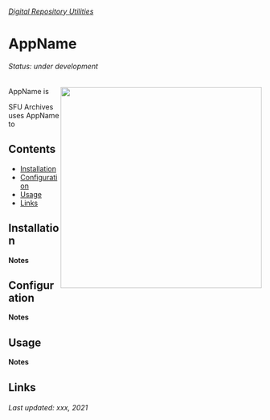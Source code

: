 ###### [Digital Repository Utilities](../README.md)

# AppName
###### Status: under development
<img align="right" width="400" src="../screenshots/image.png">

AppName is

SFU Archives uses AppName to

## Contents
- [Installation](#installation)
- [Configuration](#configuration)
- [Usage](#usage)
- [Links](#links)

## Installation

**Notes**

## Configuration

**Notes**

## Usage

**Notes**

## Links


###### Last updated: xxx, 2021

